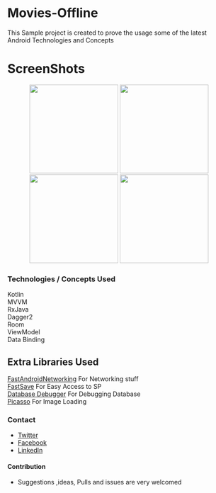 # Movies-Offline

This Sample project is created to prove the usage some of the latest Android Technologies and Concepts

# ScreenShots

<p align="center">
  <img src="https://github.com/yehiahd/Movies/blob/master/screenshots/01.png" width="200"/>
  <img src="https://github.com/yehiahd/Movies/blob/master/screenshots/02.png" width="200"/>
  <img src="https://github.com/yehiahd/Movies/blob/master/screenshots/03.png" width="200"/>
  <img src="https://github.com/yehiahd/Movies/blob/master/screenshots/04.png" width="200"/>
</p>

### Technologies / Concepts Used

Kotlin <br />
MVVM <br />
RxJava <br />
Dagger2 <br />
Room <br />
ViewModel <br />
Data Binding <br />

## Extra Libraries Used
[FastAndroidNetworking](https://github.com/amitshekhariitbhu/Fast-Android-Networking) For Networking stuff <br />
[FastSave](https://github.com/yehiahd/FastSave-Android) For Easy Access to SP <br />
[Database Debugger](https://github.com/amitshekhariitbhu/Android-Debug-Database) For Debugging Database <br />
[Picasso](https://github.com/square/picasso) For Image Loading <br />

### Contact
- [Twitter](https://twitter.com/YehiaHd)
- [Facebook](https://www.facebook.com/yehia.hd)
- [LinkedIn](https://www.linkedin.com/in/yehiahd/)

#### Contribution
- Suggestions ,ideas, Pulls and issues are very welcomed

